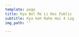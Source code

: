 ```yaml
---
template: page
title: Kya Bol Re Li Hai Public
subtitle: Kya keh Rahe Hai 4 Log
img_path: ''

---
```

